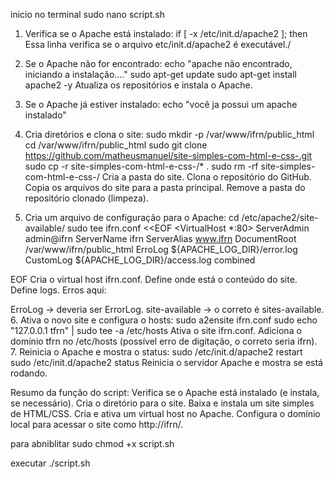 inicio no terminal sudo nano script.sh

1. Verifica se o Apache está instalado:
if [ -x /etc/init.d/apache2 ]; then
Essa linha verifica se o arquivo etc/init.d/apache2 é executável./

2. Se o Apache não for encontrado:
echo "apache não encontrado, iniciando a instalação...."
sudo apt-get update
sudo apt-get install apache2 -y
Atualiza os repositórios e instala o Apache.

3. Se o Apache já estiver instalado:
echo "você ja possui um apache instalado"
4. Cria diretórios e clona o site:
sudo mkdir -p /var/www/ifrn/public_html
cd /var/www/ifrn/public_html
sudo git clone https://github.com/matheusmanuel/site-simples-com-html-e-css-.git
sudo cp -r site-simples-com-html-e-css-/* .
sudo rm -rf site-simples-com-html-e-css-/
Cria a pasta do site.
Clona o repositório do GitHub.
Copia os arquivos do site para a pasta principal.
Remove a pasta do repositório clonado (limpeza).
5. Cria um arquivo de configuração para o Apache:
cd /etc/apache2/site-available/
sudo tee ifrn.conf <<EOF
<VirtualHost *:80>
ServerAdmin admin@ifrn
ServerName ifrn
ServerAlias www.ifrn
DocumentRoot /var/www/ifrn/public_html
ErroLog ${APACHE_LOG_DIR}/error.log
CustomLog ${APACHE_LOG_DIR}/access.log combined
</VirtualHost>
EOF
Cria o virtual host ifrn.conf.
Define onde está o conteúdo do site.
Define logs.
Erros aqui:

ErroLog → deveria ser ErrorLog.
site-available → o correto é sites-available.
6. Ativa o novo site e configura o hosts:
sudo a2ensite ifrn.conf
sudo echo "127.0.0.1 tfrn" | sudo tee -a /etc/hosts
Ativa o site ifrn.conf.
Adiciona o domínio tfrn no /etc/hosts (possível erro de digitação, o correto seria ifrn).
7. Reinicia o Apache e mostra o status:
sudo /etc/init.d/apache2 restart
sudo /etc/init.d/apache2 status
Reinicia o servidor Apache e mostra se está rodando.

Resumo da função do script:
Verifica se o Apache está instalado (e instala, se necessário).
Cria o diretório para o site.
Baixa e instala um site simples de HTML/CSS.
Cria e ativa um virtual host no Apache.
Configura o domínio local para acessar o site como http://ifrn/.

para abniblitar sudo chmod +x script.sh

executar ./script.sh
